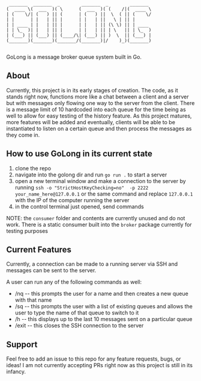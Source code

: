 ```
 _______  _______  _        _______  _        _______ 
(  ____ \(  ___  )( \      (  ___  )( (    /|(  ____ \
| (    \/| (   ) || (      | (   ) ||  \  ( || (    \/
| |      | |   | || |      | |   | ||   \ | || |      
| | ____ | |   | || |      | |   | || (\ \) || | ____ 
| | \_  )| |   | || |      | |   | || | \   || | \_  )
| (___) || (___) || (____/\| (___) || )  \  || (___) |
(_______)(_______)(_______/(_______)|/    )_)(_______)
                                                      
```

GoLong is a message broker queue system built in Go.

## About

Currently, this project is in its early stages of creation. The code, as it stands right now, functions more like a chat between a client and a server but with messages only flowing one way to the server from the client.
There is a message limit of 10 hardcoded into each queue for the time being as well to allow for easy testing of the history feature. 
As this project matures, more features will be added and eventually, clients will be able to be instantiated to listen on a certain queue and then process the messages as they come in.

## How to use GoLong in its current state

1. clone the repo
2. navigate into the golong dir and run `go run .` to start a server
3. open a new terminal window and make a connection to the server by running `ssh -o "StrictHostKeyChecking=no"  -p 2222 your_name_here@127.0.0.1` or the same command and replace `127.0.0.1` with the IP of the computer running the server
4. in the control terminal just opened, send commands 

NOTE: the `consumer` folder and contents are currently unused and do not work. There is a static consumer built into the `broker` package currently for testing purposes

## Current Features

Currently, a connection can be made to a running server via SSH and messages can be sent to the server. 

A user can run any of the following commands as well:
- /nq    -- this prompts the user for a name and then creates a new queue with that name
- /sq    -- this prompts the user with a list of existing queues and allows the user to type the name of that queue to switch to it
- /h     -- this displays up to the last 10 messages sent on a particular queue
- /exit  -- this closes the SSH connection to the server


## Support

Feel free to add an issue to this repo for any feature requests, bugs, or ideas! I am not currently accepting PRs right now as this project is still in its infancy.
